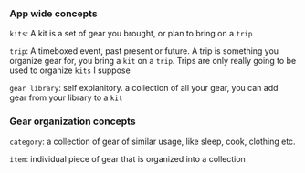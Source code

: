 ### App wide concepts

`kits`: A kit is a set of gear you brought, or plan to bring on a `trip`

`trip`: A timeboxed event, past present or future. A trip is something you organize gear for, you bring a `kit` on a `trip`. Trips are only really going to be used to organize `kits` I suppose

`gear library`: self explanitory. a collection of all your gear, you can add gear from your library to a `kit`

### Gear organization concepts

`category`: a collection of gear of similar usage, like sleep, cook, clothing etc.

`item`: individual piece of gear that is organized into a collection

